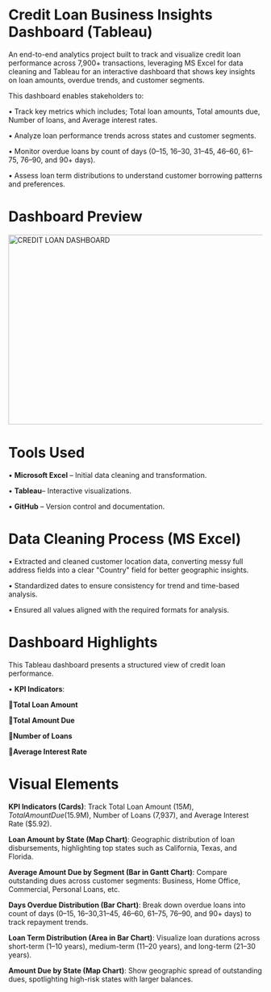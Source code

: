 # Credit Loan Business Insights Dashboard (Tableau)

An end-to-end analytics project built to track and visualize credit loan performance across 7,900+ transactions, leveraging MS Excel for data cleaning and Tableau for an interactive dashboard that shows key insights on loan amounts, overdue trends, and customer segments.

This dashboard enables stakeholders to:

•	Track key metrics which includes; Total loan amounts, Total amounts due, Number of loans, and Average interest rates.

•	Analyze loan performance trends across states and customer segments.

•	Monitor overdue loans by count of days (0–15, 16–30, 31–45, 46–60, 61–75, 76–90, and 90+ days).

•	Assess loan term distributions to understand customer borrowing patterns and preferences.

# Dashboard Preview

<img width="599" height="376" alt="CREDIT LOAN DASHBOARD" src="https://github.com/user-attachments/assets/fba656db-e939-4fab-b625-e3540b0cdf46" />


# Tools Used

•	**Microsoft Excel** – Initial data cleaning and transformation.

•	**Tableau**– Interactive visualizations.

•	**GitHub** – Version control and documentation.

# Data Cleaning Process (MS Excel)

• Extracted and cleaned customer location data, converting messy full address fields into a clear "Country" field for better geographic insights.

•	Standardized dates to ensure consistency for trend and time-based analysis.

•	Ensured all values aligned with the required formats for analysis.

# Dashboard Highlights

This Tableau dashboard presents a structured view of credit loan performance.

•	**KPI Indicators**:

**Total Loan Amount**

**Total Amount Due**

**Number of Loans**

**Average Interest Rate**

# Visual Elements

**KPI Indicators (Cards)**: Track Total Loan Amount ($15M), Total Amount Due ($15.9M), Number of Loans (7,937), and Average Interest Rate ($5.92).

**Loan Amount by State (Map Chart)**: Geographic distribution of loan disbursements, highlighting top states such as California, Texas, and Florida.

**Average Amount Due by Segment (Bar in Gantt Chart)**: Compare outstanding dues across customer segments: Business, Home Office, Commercial, Personal Loans, etc.

**Days Overdue Distribution (Bar Chart)**: Break down overdue loans into count of days (0–15, 16–30,31–45, 46–60, 61–75, 76–90, and 90+ days) to track repayment trends.

**Loan Term Distribution (Area in Bar Chart)**: Visualize loan durations across short-term (1–10 years), medium-term (11–20 years), and long-term (21–30 years).

**Amount Due by State (Map Chart)**: Show geographic spread of outstanding dues, spotlighting high-risk states with larger balances.




